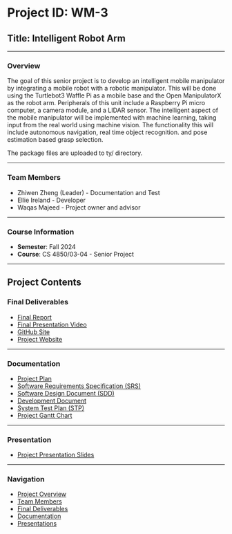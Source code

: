 # Project ID: WM-3
## Title: Intelligent Robot Arm

---

### Overview
The goal of this senior project is to develop an intelligent mobile manipulator by integrating a mobile robot with a robotic manipulator. This will be done using the Turtlebot3 Waffle Pi as a mobile base and the Open ManipulatorX as the robot arm. Peripherals of this unit include a Raspberry Pi micro computer, a camera module, and a LIDAR sensor. The intelligent aspect of the mobile manipulator will be implemented with machine learning, taking input from the real world using machine vision. The functionality this will include autonomous navigation, real time object recognition. and pose estimation based grasp selection. 

The package files are uploaded to ty/ directory.

---

### Team Members
- Zhiwen Zheng (Leader) - Documentation and Test
- Ellie Ireland - Developer
- Waqas Majeed - Project owner and advisor

---

### Course Information
- **Semester**: Fall 2024
- **Course**: CS 4850/03-04 - Senior Project

---

## Project Contents

### Final Deliverables
- [Final Report](https://github.com/WM-3-Inrelligent-Robot-Arm/wm3ira.github.io/blob/main/WM-3-IntelligentRobotArm-FinalReport.pdf)
- [Final Presentation Video](https://sites.google.com/view/wm-3intelligentrobotarm/presentation?authuser=0)
- [GitHub Site](https://github.com/WM-3-Inrelligent-Robot-Arm/wm3ira.github.io/tree/main)
- [Project Website](https://sites.google.com/view/wm-3intelligentrobotarm?usp=sharing)

---

### Documentation
- [Project Plan](https://github.com/WM-3-Inrelligent-Robot-Arm/wm3ira.github.io/blob/main/WM-3_Intelligent%20Robot%20Arm_Project%20Plan.pdf)
- [Software Requirements Specification (SRS)](https://github.com/WM-3-Inrelligent-Robot-Arm/wm3ira.github.io/blob/main/WM-3-Intelligent%20Robot%20Arm-Requirements.pdf)
- [Software Design Document (SDD)](https://github.com/WM-3-Inrelligent-Robot-Arm/wm3ira.github.io/blob/main/WM-3-Intelligent%20Robot%20Arm-Design.pdf)
- [Development Document](https://github.com/WM-3-Inrelligent-Robot-Arm/wm3ira.github.io/blob/main/WM-3-Intelligent%20Robot%20Arm-Development_Document.pdf)
- [System Test Plan (STP)](https://github.com/WM-3-Inrelligent-Robot-Arm/wm3ira.github.io/blob/main/WM-3-Intelligent%20Robot%20Arm-Software_Test_Plan.pdf)
- [Project Gantt Chart](https://github.com/WM-3-Inrelligent-Robot-Arm/wm3ira.github.io/blob/main/WM-3_Intelligent%20Robot%20Arm_GanttChart-Estimate.pdf)

---

### Presentation
- [Project Presentation Slides](https://github.com/WM-3-Inrelligent-Robot-Arm/wm3ira.github.io/blob/main/Presentation/WM-3%20CDay%20Presentation.pdf)

---

### Navigation
- [Project Overview](#overview)
- [Team Members](#team-members)
- [Final Deliverables](#final-deliverables)
- [Documentation](#documentation)
- [Presentations](#-presentation)

